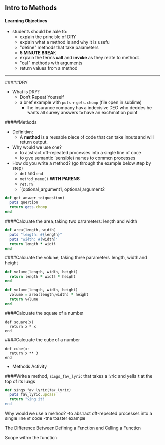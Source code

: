 ## Intro to Methods

#### Learning Objectives
- students should be able to:
	* explain the principle of DRY
	* explain what a method is and why it is useful
	* "define" methods that take parameters
	* **5 MINUTE BREAK**
	* explain the terms **call** and **invoke** as they relate to methods
	* "call" methods with arguments
	* return values from a method

___
#####DRY
  * What is DRY?
    * Don't Repeat Yourself
    * a brief example with `puts` + `gets.chomp` (file open in sublime)
      * the insurance company has a indecisive CEO who decides he wants all survey answers to have an exclamation point

#####Methods
  * Definition:
    * A **method** is a reusable piece of code that can take inputs and will return output.
  * Why would we use one?
    * to abstract oft-repeated processes into a single line of code
    * to give semantic (sensible) names to common processes
  * How do you write a method? (go through the example below step by step)
    * `def` and `end`
    * `method_name()` **WITH PARENS**
    * `return` 
    * `(optional_argument1, optional_argument2
```ruby
def get_answer_to(question)
  puts question
  return gets.chomp
end
```

####Calculate the area, taking two parameters: length and width
```ruby
def area(length, width)
  puts "length: #{length}"
  puts "width: #{width}"
  return length * width
end
```

####Calculate the volume, taking three parameters: length, width and height
```ruby
def volume(length, width, height)
  return length * width * height
end

def volume(length, width, height)
  volume = area(length,width) * height
  return volume
end
```

####Calculate the square of a number
```
def square(x)
  return x * x
end
```

####Calculate the cube of a number
```
def cube(x)
  return x ** 3
end
```

- Methods Activity 
  
####Write a method, `sings_fav_lyric` that takes a lyric and yells it at the top of its lungs
```ruby
def sings_fav_lyric(fav_lyric)
  puts fav_lyric.upcase
  return "Sing it!
end
```

Why would we use a method?
  -to abstract oft-repeated processes into a single line of code
  -the toaster example
  
The Difference Between Defining a Function and Calling a Function 

Scope within the function
